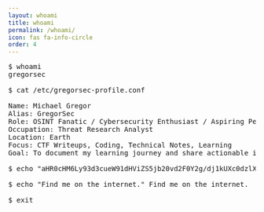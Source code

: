 ```yaml
---
layout: whoami
title: whoami
permalink: /whoami/
icon: fas fa-info-circle
order: 4
---
```

<pre>
$ whoami
gregorsec

$ cat /etc/gregorsec-profile.conf

Name: Michael Gregor
Alias: GregorSec
Role: OSINT Fanatic / Cybersecurity Enthusiast / Aspiring Pentester
Occupation: Threat Research Analyst
Location: Earth
Focus: CTF Writeups, Coding, Technical Notes, Learning
Goal: To document my learning journey and share actionable insights.

$ echo "aHR0cHM6Ly93d3cueW91dHViZS5jb20vd2F0Y2g/dj1kUXc0dzlXZ1hjUQ==" | base64 -d | xargs xdg-open

$ echo "Find me on the internet." Find me on the internet.

$ exit
</pre>